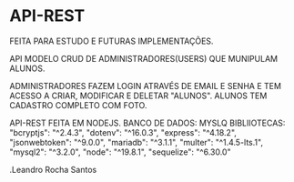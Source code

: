 # API-REST
FEITA PARA ESTUDO E FUTURAS IMPLEMENTAÇÕES.

API MODELO CRUD DE ADMINISTRADORES(USERS) QUE MUNIPULAM ALUNOS.

ADMINISTRADORES FAZEM LOGIN ATRAVÉS DE EMAIL E SENHA E TEM ACESSO A CRIAR, MODIFICAR E DELETAR "ALUNOS".
ALUNOS TEM CADASTRO COMPLETO COM FOTO.

API-REST FEITA EM NODEJS.
BANCO DE DADOS: MYSLQ
BIBLIIOTECAS: 
"bcryptjs": "^2.4.3",
"dotenv": "^16.0.3",
"express": "^4.18.2",
"jsonwebtoken": "^9.0.0",
"mariadb": "^3.1.1",
"multer": "^1.4.5-lts.1",
"mysql2": "^3.2.0",
"node": "^19.8.1",
"sequelize": "^6.30.0"

.Leandro Rocha Santos
